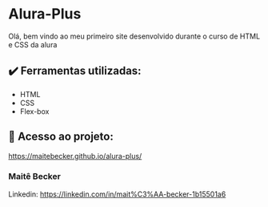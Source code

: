 # Alura-Plus
Olá, bem vindo ao meu primeiro site desenvolvido durante o curso de HTML e CSS da alura

## ✔️ Ferramentas utilizadas:
- HTML
- CSS
- Flex-box

## 📁 Acesso ao projeto:
https://maitebecker.github.io/alura-plus/

### Maitê Becker

Linkedin: https://linkedin.com/in/mait%C3%AA-becker-1b15501a6 
